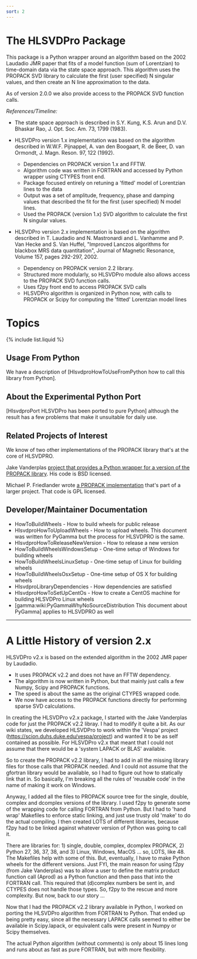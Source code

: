 ```yaml
---
sort: 2
---
```


# The HLSVDPro Package

This package is a Python wrapper around an algorithm based on the 2002 Laudadio JMR paper that fits of a model function (sum of Lorentzian) to time-domain data via the state space approach. This algorithm uses the PROPACK SVD library to calculate the first (user specified) N singular values, and then create an N line approximation to the data.

As of version 2.0.0 we also provide access to the PROPACK SVD function calls. 

*References/Timeline:*

- The state space approach is described in S.Y. Kung, K.S. Arun and D.V. Bhaskar Rao, J. Opt. Soc. Am. 73, 1799 (1983).

- HLSVDPro version 1.x implementation was based on the algorithm described in W.W.F. Pijnappel, A. van den Boogaart, R. de Beer, D. van Ormondt, J. Magn. Reson. 97, 122 (1992). 
  - Dependencies on PROPACK version 1.x and FFTW.
  - Algorithm code was written in FORTRAN and accessed by Python wrapper using CTYPES front end.
  - Package focused entirely on retuning a 'fitted' model of Lorentzian lines to the data 
  - Output was a set of amplitude, frequency, phase and damping values that described the fit for the first (user specified) N model lines. 
  - Used the PROPACK (version 1.x) SVD algorithm to calculate the first N singular values.

- HLSVDPro version 2.x implementation is based on the algorithm described in T. Laudadio and N. Mastronardi and L. Vanhamme and P. Van Hecke and S. Van Huffel, "Improved Lanczos algorithms for blackbox MRS data quantitation", Journal of Magnetic Resonance, Volume 157, pages 292-297, 2002. 
  - Dependency on PROPACK version 2.2 library.
  - Structured more modularly, so HLSVDPro module also allows access to the PROPACK SVD function calls.
  - Uses f2py front end to access PROPACK SVD calls
  - HLSVDPro algorithm is organized in Python now, with calls to PROPACK or Scipy for computing the 'fitted' Lorentzian model lines

# Topics

{% include list.liquid %}


## Usage From Python
We have a description of [HlsvdproHowToUseFromPython how to call this library from Python].

## About the Experimental Python Port
[HlsvdproPort  HLSVDPro has been ported to pure Python] although the result has a few problems that make it unsuitable for daily use.

## Related Projects of Interest
We know of two other implementations of the PROPACK library that's at the core of HLSVDPRO.

Jake Vanderplas [project that provides a Python wrapper for a version of the PROPACK library](https://github.com/jakevdp/pypropack). 
His code is BSD licensed.

Michael P. Friedlander wrote [a PROPACK implementation](https://github.com/dpo/nlpy/blob/develop/nlpy/linalg/propack.py) 
that's part of a larger project. That code is GPL licensed.


## Developer/Maintainer Documentation
 * HowToBuildWheels - How to build wheels for public release
 * HlsvdproHowToUploadWheels - How to upload wheels.
 This document was written for PyGamma but the process for
 HLSVDPRO is the same.
 * HlsvdproHowToReleaseNewVersion - How to release a new version
 * HowToBuildWheelsWindowsSetup - One-time setup of Windows for 
 building wheels
 * HowToBuildWheelsLinuxSetup - One-time setup of Linux for 
 building wheels
 * HowToBuildWheelsOsxSetup - One-time setup of OS X for 
 building wheels
 * HlsvdproLibraryDependencies - How dependencies are satisfied
 * HlsvdproHowToSetUpCentOs - How to create a CentOS machine for building HLSVDPro Linux wheels
 * [gamma:wiki:PyGammaWhyNoSourceDistribution This document about PyGamma] applies to HLSVDPRO as well

----------
# A Little History of version 2.x
HLSVDPro v2.x is based on the extended algorithm in the 2002 JMR paper by Laudadio.
 - It uses PROPACK v2.2 and does not have an FFTW dependency. 
 - The algorithm is now written in Python, but that mainly just calls a few Numpy, Scipy and PROPACK functions. 
 - The speed is about the same as the original CTYPES wrapped code.
 - We now have access to the PROPACK functions directly for performing sparse SVD calculations.

In creating the HLSVDPro v2.x package, I started with the Jake Vanderplas code for just the PROPACK v2.2 libray.  I had to modify it quite a bit. As our wiki states, we developed HLSVDPro to work within the 'Vespa' project (https://scion.duhs.duke.edu/vespa/project) and wanted it to be as self contained as possible.  For HLSVDPro v2.x that meant that I could not assume that there would be a 'system LAPACK or BLAS' available. 

So to create the PROPACK v2.2 library, I had to add in all the missing library files for those calls that PROPACK needed.  And I could not assume that the gfortran library would be available, so I had to figure out how to statically link that in.  So basically, I'm breaking all the rules of 'reusable code' in the name of making it work on Windows.

Anyway, I added all the files to PROPACK source tree for the single, double, complex and dcomplex versions of the library.  I used f2py to generate some of the wrapping code for calling FORTRAN from Python. But I had to 'hand wrap' Makefiles to enforce static linking, and just use trusty old 'make' to do the actual compiling. I then created LOTS of different libraries, because f2py had to be linked against whatever version of Python was going to call it. 

There are libraries for: 1) single, double, complex, dcomplex PROPACK, 2) Python 27, 36, 37, 38, and 3) Linux, Windows, MacOS ... so, LOTS, like 48.  The Makefiles help with some of this. But, eventually, I have to make Python wheels for the different versions. Just FYI, the main reason for using f2py (from Jake Vanderplas) was to allow a user to define the matrix product function call (Aprod) as a Python function and then pass that into the FORTRAN call.  This required that (d)complex numbers be sent in, and CTYPES does not handle those types. So, f2py to the rescue and more complexity. But now, back to our story ...

Now that I had the PROPACK v2.2 library available in Python, I worked on porting the HLSVDPro algorithm from FORTRAN to Python.  That ended up being pretty easy, since all the necessary LAPACK calls  seemed to either be available in Scipy.lapack, or equivalent calls were present in Numpy or Scipy themselves. 

The actual Python algorithm (without comments) is only about 15 lines long and runs about as fast as pure FORTRAN, but with more flexibility. 
